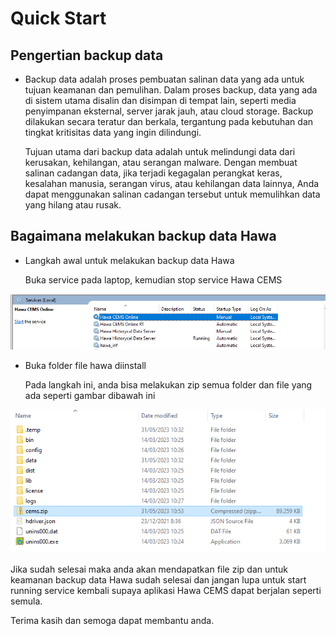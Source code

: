 # Quick Start

## Pengertian backup data 

- Backup data adalah proses pembuatan salinan data yang ada untuk tujuan keamanan dan pemulihan. Dalam proses backup, data yang ada di sistem utama disalin dan disimpan di tempat lain, seperti media penyimpanan eksternal, server jarak jauh, atau cloud storage. Backup dilakukan secara teratur dan berkala, tergantung pada kebutuhan dan tingkat kritisitas data yang ingin dilindungi.
  
  Tujuan utama dari backup data adalah untuk melindungi data dari kerusakan, kehilangan, atau serangan malware. Dengan membuat salinan cadangan data, jika terjadi kegagalan perangkat keras, kesalahan manusia, serangan virus, atau kehilangan data lainnya, Anda dapat menggunakan salinan cadangan tersebut untuk memulihkan data yang hilang atau rusak.

## Bagaimana melakukan backup data Hawa

- Langkah awal untuk melakukan backup data Hawa 

  Buka service pada laptop, kemudian stop service Hawa CEMS 

![An Image](./img/service.png)

- Buka folder file hawa diinstall 

  Pada langkah ini, anda bisa melakukan zip semua folder dan file yang ada seperti gambar dibawah ini

![An Image](./img/file_backup.png)

  Jika sudah selesai maka anda akan mendapatkan file zip dan untuk keamanan backup data Hawa sudah selesai dan jangan lupa untuk start running service kembali supaya aplikasi Hawa CEMS dapat berjalan seperti semula.

Terima kasih dan semoga dapat membantu anda.
